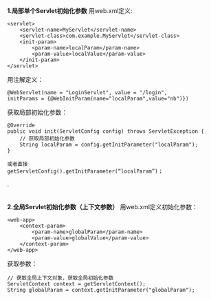 **1.局部单个Servlet初始化参数**
用web.xml定义:
```
<servlet>
    <servlet-name>MyServlet</servlet-name>
    <servlet-class>com.example.MyServlet</servlet-class>
    <init-param>
        <param-name>localParam</param-name>
        <param-value>localValue</param-value>
    </init-param>
</servlet>
```
用注解定义：
```
@WebServlet(name = "LoginServlet", value = "/login",
initParams = {@WebInitParam(name="localParam",value="nb")})
```


获取局部初始化参数：
```
@Override 
public void init(ServletConfig config) throws ServletException { 
    // 获取局部初始化参数 
    String localParam = config.getInitParameter("localParam");
}

或者直接
getServletConfig().getInitParameter(“localParam”)；

```
.
<br>
<br>
<br>
**2.全局Servlet初始化参数（上下文参数）**
用web.xml定义初始化参数：
```
<web-app>
    <context-param>
        <param-name>globalParam</param-name>
        <param-value>globalValue</param-value>
    </context-param>
</web-app>
```
获取参数：
```
// 获取全局上下文对象，获取全局初始化参数 
ServletContext context = getServletContext(); 
String globalParam = context.getInitParameter("globalParam");
```